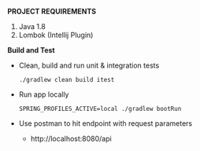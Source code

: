 **PROJECT REQUIREMENTS**
1. Java 1.8
1. Lombok (Intellij Plugin)

**Build and Test**

* Clean, build and run unit & integration tests

    ``` ./gradlew clean build itest ```

* Run app locally
    
    ``` SPRING_PROFILES_ACTIVE=local ./gradlew bootRun ```
    
* Use postman to hit endpoint with request parameters 
    * http://localhost:8080/api

